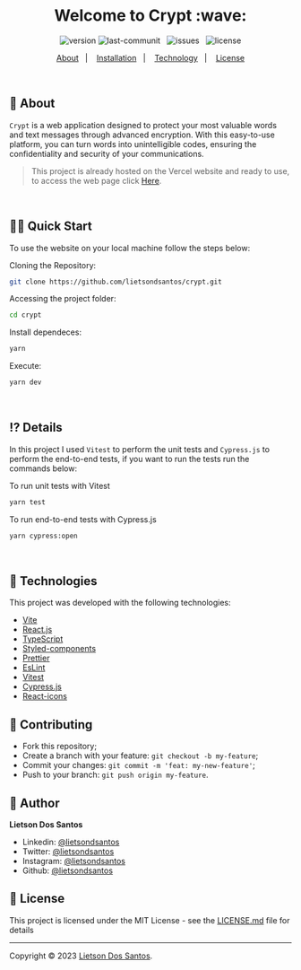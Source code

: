 <h1 align="center">Welcome to Crypt :wave:</h1>

<p align="center">
    <img src="https://img.shields.io/badge/Version-1.0.0-brightgreen" alt="version">
    <img src="https://img.shields.io/github/last-commit/lietsondsantos/crypt" alt="last-communit">&nbsp;&nbsp;
    <img src="https://img.shields.io/github/issues/lietsondsantos/crypt" alt="issues">&nbsp;&nbsp;
    <img src="https://img.shields.io/badge/license-MIT-brightgreen" alt="license">
</p>

<p align="center">
    <a href="#about">About</a>&nbsp;&nbsp;&nbsp;|&nbsp;&nbsp;&nbsp;
    <a href="#installation">Installation</a>&nbsp;&nbsp;&nbsp;|&nbsp;&nbsp;&nbsp;
    <a href="#technology">Technology</a>&nbsp;&nbsp;&nbsp;|&nbsp;&nbsp;&nbsp;
    <a href="#license">License</a>
</p>

<br/>

## <span id="about">:speech_balloon: About</span>
`Crypt` is a web application designed to protect your most valuable words and text messages through advanced encryption. With this easy-to-use platform, you can turn words into unintelligible codes, ensuring the confidentiality and security of your communications.

> This project is already hosted on the Vercel website and ready to use, to access the web page click [Here](https://crypte.vercel.app/).

<br/>

## <span id="installation">:man_technologist: Quick Start</span>

To use the website on your local machine follow the steps below:

Cloning the Repository:

```sh
git clone https://github.com/lietsondsantos/crypt.git
```

Accessing the project folder:

```sh
cd crypt
```

Install dependeces:

```sh
yarn
```

Execute:

```sh
yarn dev
```

<br />

## <span id="details">:interrobang: Details</span>
In this project I used `Vitest` to perform the unit tests and `Cypress.js` to perform the end-to-end tests, if you want to run the tests run the commands below:

To run unit tests with Vitest

```sh
yarn test
```
To run end-to-end tests with Cypress.js

```sh
yarn cypress:open
```

<br/>

## <span id="technology">:rocket: Technologies</span>

This project was developed with the following technologies:

- [Vite](https://vitejs.dev/)
- [React.js](https://react.dev/)
- [TypeScript](https://www.typescriptlang.org/)
- [Styled-components](https://styled-components.com/)
- [Prettier](https://prettier.io/)
- [EsLint](https://eslint.org/)
- [Vitest](https://vitest.dev/)
- [Cypress.js](https://www.cypress.io/)
- [React-icons](https://react-icons.github.io/react-icons/)

## <span id="contributing">:handshake: Contributing</span>

- Fork this repository;
- Create a branch with your feature: `git checkout -b my-feature`;
- Commit your changes: `git commit -m 'feat: my-new-feature'`;
- Push to your branch: `git push origin my-feature`.

## <span id="author">:bust_in_silhouette: Author</span>

**Lietson Dos Santos**

- Linkedin: [@lietsondsantos](https://www.linkedin.com/in/lietsondsantos/)
- Twitter: [@lietsondsantos](https://twitter.com/lietsondsantos)
- Instagram: [@lietsondsantos](https://www.instagram.com/lietsondsantos/)
- Github: [@lietsondsantos](https://github.com/lietsondsantos)

## <span id="license">:memo: License</span>

This project is licensed under the MIT License - see the [LICENSE.md](LICENSE.md) file for details

---

Copyright © 2023 [Lietson Dos Santos](https://github.com/lietsondsanto).
